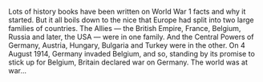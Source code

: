 Lots of history books have been written on World War 1 facts and why it started. But it all boils down to the nice that Europe had split into two large families of countries. The Allies — the British Empire, France, Belgium, Russia and later, the USA — were 
in one family. And the Central Powers of Germany, Austria, Hungary, Bulgaria and Turkey were in the other. On 4 August 1914, Germany invaded Belgium, and so, standing by its promise to stick up for Belgium, Britain declared war on Germany. 
The world was at war…